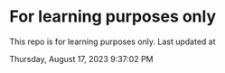 # For learning purposes only
This repo is for learning purposes only.
Last updated at

Thursday, August 17, 2023 9:37:02 PM

